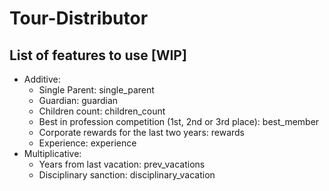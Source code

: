 # Tour-Distributor

## List of features to use [WIP]
 * Additive:
   * Single Parent: single_parent
   * Guardian: guardian
   * Children count: children_count
   * Best in profession competition (1st, 2nd or 3rd place): best_member
   * Corporate rewards for the last two years: rewards
   * Experience: experience
 * Multiplicative:
   * Years from last vacation: prev_vacations
   * Disciplinary sanction: disciplinary_vacation
